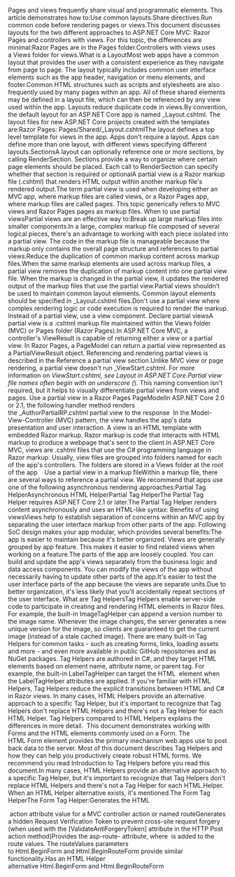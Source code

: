 Pages and views frequently share visual and programmatic elements. This article demonstrates how to:Use common layouts.Share directives.Run common code before rendering pages or views.This document discusses layouts for the two different approaches to ASP.NET Core MVC: Razor Pages and controllers with views. For this topic, the differences are minimal:Razor Pages are in the Pages folder.Controllers with views uses a Views folder for views.What is a LayoutMost web apps have a common layout that provides the user with a consistent experience as they navigate from page to page. The layout typically includes common user interface elements such as the app header, navigation or menu elements, and footer.Common HTML structures such as scripts and stylesheets are also frequently used by many pages within an app. All of these shared elements may be defined in a layout file, which can then be referenced by any view used within the app. Layouts reduce duplicate code in views.By convention, the default layout for an ASP.NET Core app is named _Layout.cshtml. The layout files for new ASP.NET Core projects created with the templates are:Razor Pages: Pages/Shared/_Layout.cshtmlThe layout defines a top level template for views in the app. Apps don't require a layout. Apps can define more than one layout, with different views specifying different layouts.SectionsA layout can optionally reference one or more sections, by calling RenderSection. Sections provide a way to organize where certain page elements should be placed. Each call to RenderSection can specify whether that section is required or optionalA partial view is a Razor markup file (.cshtml) that renders HTML output within another markup file's rendered output.The term partial view is used when developing either an MVC app, where markup files are called views, or a Razor Pages app, where markup files are called pages. This topic generically refers to MVC views and Razor Pages pages as markup files. When to use partial viewsPartial views are an effective way to:Break up large markup files into smaller components.In a large, complex markup file composed of several logical pieces, there's an advantage to working with each piece isolated into a partial view. The code in the markup file is manageable because the markup only contains the overall page structure and references to partial views.Reduce the duplication of common markup content across markup files.When the same markup elements are used across markup files, a partial view removes the duplication of markup content into one partial view file. When the markup is changed in the partial view, it updates the rendered output of the markup files that use the partial view.Partial views shouldn't be used to maintain common layout elements. Common layout elements should be specified in _Layout.cshtml files.Don't use a partial view where complex rendering logic or code execution is required to render the markup. Instead of a partial view, use a view component. Declare partial viewsA partial view is a .cshtml markup file maintained within the Views folder (MVC) or Pages folder (Razor Pages).In ASP.NET Core MVC, a controller's ViewResult is capable of returning either a view or a partial view. In Razor Pages, a PageModel can return a partial view represented as a PartialViewResult object. Referencing and rendering partial views is described in the Reference a partial view section.Unlike MVC view or page rendering, a partial view doesn't run _ViewStart.cshtml. For more information on _ViewStart.cshtml, see Layout in ASP.NET Core.Partial view file names often begin with an underscore (_). This naming convention isn't required, but it helps to visually differentiate partial views from views and pages. Use a partial view in a Razor Pages PageModelIn ASP.NET Core 2.0 or 2.1, the following handler method renders the _AuthorPartialRP.cshtml partial view to the response  In the Model-View-Controller (MVC) pattern, the view handles the app's data presentation and user interaction. A view is an HTML template with embedded Razor markup. Razor markup is code that interacts with HTML markup to produce a webpage that's sent to the client.In ASP.NET Core MVC, views are .cshtml files that use the C# programming language in Razor markup. Usually, view files are grouped into folders named for each of the app's controllers. The folders are stored in a Views folder at the root of the app    Use a partial view in a markup fileWithin a markup file, there are several ways to reference a partial view. We recommend that apps use one of the following asynchronous rendering approaches:Partial Tag HelperAsynchronous HTML HelperPartial Tag HelperThe Partial Tag Helper requires ASP.NET Core 2.1 or later.The Partial Tag Helper renders content asynchronously and uses an HTML-like syntax:<partial name="_PartialName" /> Benefits of using viewsViews help to establish separation of concerns within an MVC app by separating the user interface markup from other parts of the app. Following SoC design makes your app modular, which provides several benefits:The app is easier to maintain because it's better organized. Views are generally grouped by app feature. This makes it easier to find related views when working on a feature.The parts of the app are loosely coupled. You can build and update the app's views separately from the business logic and data access components. You can modify the views of the app without necessarily having to update other parts of the app.It's easier to test the user interface parts of the app because the views are separate units.Due to better organization, it's less likely that you'll accidentally repeat sections of the user interface. What are Tag HelpersTag Helpers enable server-side code to participate in creating and rendering HTML elements in Razor files. For example, the built-in ImageTagHelper can append a version number to the image name. Whenever the image changes, the server generates a new unique version for the image, so clients are guaranteed to get the current image (instead of a stale cached image). There are many built-in Tag Helpers for common tasks - such as creating forms, links, loading assets and more - and even more available in public GitHub repositories and as NuGet packages. Tag Helpers are authored in C#, and they target HTML elements based on element name, attribute name, or parent tag. For example, the built-in LabelTagHelper can target the HTML <label> element when the LabelTagHelper attributes are applied. If you're familiar with HTML Helpers, Tag Helpers reduce the explicit transitions between HTML and C# in Razor views. In many cases, HTML Helpers provide an alternative approach to a specific Tag Helper, but it's important to recognize that Tag Helpers don't replace HTML Helpers and there's not a Tag Helper for each HTML Helper. Tag Helpers compared to HTML Helpers explains the differences in more detail.  This document demonstrates working with Forms and the HTML elements commonly used on a Form. The HTML Form element provides the primary mechanism web apps use to post back data to the server. Most of this document describes Tag Helpers and how they can help you productively create robust HTML forms. We recommend you read Introduction to Tag Helpers before you read this document.In many cases, HTML Helpers provide an alternative approach to a specific Tag Helper, but it's important to recognize that Tag Helpers don't replace HTML Helpers and there's not a Tag Helper for each HTML Helper. When an HTML Helper alternative exists, it's mentioned.The Form Tag HelperThe Form Tag Helper:Generates the HTML <FORM> action attribute value for a MVC controller action or named routeGenerates a hidden Request Verification Token to prevent cross-site request forgery (when used with the [ValidateAntiForgeryToken] attribute in the HTTP Post action method)Provides the asp-route-<Parameter Name> attribute, where <Parameter Name> is added to the route values. The routeValues parameters to Html.BeginForm and Html.BeginRouteForm provide similar functionality.Has an HTML Helper alternative Html.BeginForm and Html.BeginRouteForm